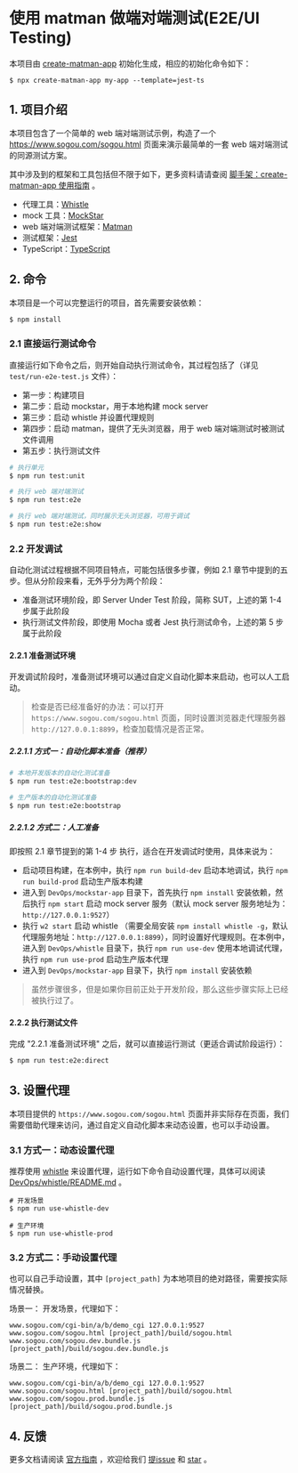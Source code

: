 # 使用 matman 做端对端测试(E2E/UI Testing)

本项目由 [create-matman-app](https://www.npmjs.com/package/create-matman-app) 初始化生成，相应的初始化命令如下：

```
$ npx create-matman-app my-app --template=jest-ts
```

## 1. 项目介绍

本项目包含了一个简单的 web 端对端测试示例，构造了一个 https://www.sogou.com/sogou.html 页面来演示最简单的一套 web 端对端测试的同源测试方案。

其中涉及到的框架和工具包括但不限于如下，更多资料请请查阅 [脚手架：create-matman-app 使用指南](https://matmanjs.github.io/matman/tool/create-matman-app.html) 。


- 代理工具：[Whistle](https://github.com/avwo/whistle)
- mock 工具：[MockStar](https://github.com/mockstarjs/mockstar)
- web 端对端测试框架：[Matman](https://github.com/matmanjs/matman)
- 测试框架：[Jest](https://https://jestjs.io/)
- TypeScript：[TypeScript](https://www.typescriptlang.org/)

## 2. 命令

本项目是一个可以完整运行的项目，首先需要安装依赖：

```bash
$ npm install
```

### 2.1 直接运行测试命令

直接运行如下命令之后，则开始自动执行测试命令，其过程包括了（详见 `test/run-e2e-test.js` 文件）：

- 第一步：构建项目
- 第二步：启动 mockstar，用于本地构建 mock server
- 第三步：启动 whistle 并设置代理规则
- 第四步：启动 matman，提供了无头浏览器，用于 web 端对端测试时被测试文件调用
- 第五步：执行测试文件

```bash
# 执行单元
$ npm run test:unit

# 执行 web 端对端测试
$ npm run test:e2e

# 执行 web 端对端测试，同时展示无头浏览器，可用于调试
$ npm run test:e2e:show
```

### 2.2 开发调试

自动化测试过程根据不同项目特点，可能包括很多步骤，例如 2.1 章节中提到的五步。但从分阶段来看，无外乎分为两个阶段：

- 准备测试环境阶段，即 Server Under Test 阶段，简称 SUT，上述的第 1-4 步属于此阶段
- 执行测试文件阶段，即使用 Mocha 或者 Jest 执行测试命令，上述的第 5 步属于此阶段

#### 2.2.1 准备测试环境

开发调试阶段时，准备测试环境可以通过自定义自动化脚本来启动，也可以人工启动。

> 检查是否已经准备好的办法：可以打开 `https://www.sogou.com/sogou.html` 页面，同时设置浏览器走代理服务器 `http://127.0.0.1:8899`，检查加载情况是否正常。

##### 2.2.1.1 方式一：自动化脚本准备（推荐）

```bash
# 本地开发版本的自动化测试准备
$ npm run test:e2e:bootstrap:dev

# 生产版本的自动化测试准备
$ npm run test:e2e:bootstrap
```

##### 2.2.1.2 方式二：人工准备

即按照 2.1 章节提到的第 1-4 步 执行，适合在开发调试时使用，具体来说为：

- 启动项目构建，在本例中，执行 `npm run build-dev` 启动本地调试，执行 `npm run build-prod` 启动生产版本构建
- 进入到 `DevOps/mockstar-app` 目录下，首先执行 `npm install` 安装依赖，然后执行 `npm start` 启动 mock server 服务（默认 mock server 服务地址为： `http://127.0.0.1:9527`）
- 执行 `w2 start` 启动 whistle （需要全局安装 `npm install whistle -g`，默认代理服务地址：`http://127.0.0.1:8899`），同时设置好代理规则。在本例中，进入到 `DevOps/whistle` 目录下，执行 `npm run use-dev` 使用本地调试代理，执行 `npm run use-prod` 启动生产版本代理
- 进入到 `DevOps/mockstar-app` 目录下，执行 `npm install` 安装依赖

> 虽然步骤很多，但是如果你目前正处于开发阶段，那么这些步骤实际上已经被执行过了。


#### 2.2.2 执行测试文件

完成 "2.2.1 准备测试环境" 之后，就可以直接运行测试（更适合调试阶段运行）：

```bash
$ npm run test:e2e:direct
```

## 3. 设置代理

本项目提供的 `https://www.sogou.com/sogou.html` 页面并非实际存在页面，我们需要借助代理来访问，通过自定义自动化脚本来动态设置，也可以手动设置。

### 3.1 方式一：动态设置代理

推荐使用 [whistle](https://github.com/avwo/whistle) 来设置代理，运行如下命令自动设置代理，具体可以阅读 [DevOps/whistle/README.md](./DevOps/whistle/README.md) 。

```
# 开发场景
$ npm run use-whistle-dev

# 生产环境
$ npm run use-whistle-prod
```

### 3.2 方式二：手动设置代理

也可以自己手动设置，其中 `[project_path]` 为本地项目的绝对路径，需要按实际情况替换。

场景一： 开发场景，代理如下：

```
www.sogou.com/cgi-bin/a/b/demo_cgi 127.0.0.1:9527
www.sogou.com/sogou.html [project_path]/build/sogou.html
www.sogou.com/sogou.dev.bundle.js [project_path]/build/sogou.dev.bundle.js
```

场景二： 生产环境，代理如下：

```
www.sogou.com/cgi-bin/a/b/demo_cgi 127.0.0.1:9527
www.sogou.com/sogou.html [project_path]/build/sogou.html
www.sogou.com/sogou.prod.bundle.js [project_path]/build/sogou.prod.bundle.js
```

## 4. 反馈

更多文档请阅读 [官方指南](https://matmanjs.github.io/matman/) ，欢迎给我们 [提issue](https://github.com/matmanjs/matman/issues) 和 [star](https://github.com/matmanjs/matman) 。
